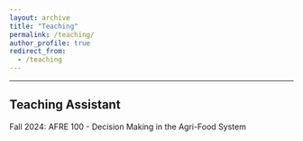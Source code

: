 ```yaml
---
layout: archive
title: "Teaching"
permalink: /teaching/
author_profile: true
redirect_from:
  - /teaching
---
```

<hr>

## Teaching Assistant
Fall 2024: AFRE 100 - Decision Making in the Agri-Food System
